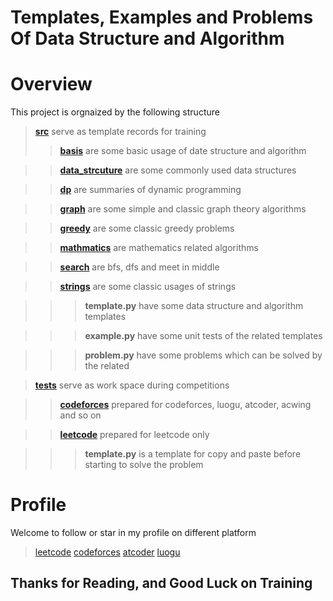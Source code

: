 

# Templates, Examples and Problems Of Data Structure and Algorithm

# Overview
This project is orgnaized by the following structure
> **[src](https://github.com/liupengsay/PyIsTheBestLang/tree/main/src)** serve as template records for training
> >**[basis](https://github.com/liupengsay/PyIsTheBestLang/tree/main/src/basis)** are some basic usage of date structure and algorithm

> >**[data_strcuture](https://github.com/liupengsay/PyIsTheBestLang/tree/main/src/data_strcuture)** are some commonly used data structures

> >**[dp](https://github.com/liupengsay/PyIsTheBestLang/tree/main/src/dp)** are summaries of dynamic programming


> >**[graph](https://github.com/liupengsay/PyIsTheBestLang/tree/main/src/graph)** are some simple and classic graph theory algorithms 


> >**[greedy](https://github.com/liupengsay/PyIsTheBestLang/tree/main/src/greedy)** are some classic greedy problems


> >**[mathmatics](https://github.com/liupengsay/PyIsTheBestLang/tree/main/src/mathmatics)** are mathematics related algorithms


>> **[search](https://github.com/liupengsay/PyIsTheBestLang/tree/main/src/search)** are bfs, dfs and meet in middle

>> **[strings](https://github.com/liupengsay/PyIsTheBestLang/tree/main/src/strings)** are some classic usages of strings

>>> **template.py** have some data structure and algorithm templates



>>> **example.py** have some unit tests of the related templates



>>> **problem.py** have some problems which can be solved by the related 



> **[tests](https://github.com/liupengsay/PyIsTheBestLang/tree/main/tests)** serve as work space during competitions

> > **[codeforces](https://github.com/liupengsay/PyIsTheBestLang/tree/main/tests/codeforces)** prepared for codeforces, luogu, atcoder, acwing and so on

> > **[leetcode](https://github.com/liupengsay/PyIsTheBestLang/tree/main/tests/leetcode)** prepared for leetcode only

>>> **template.py** is a template for copy and paste before starting to solve the problem


# Profile
Welcome to follow or star in my profile on different platform
> [leetcode](https://leetcode.com/u/liupengsay/)
> [codeforces](https://codeforces.com/profile/liupengsay)
> [atcoder](https://atcoder.jp/users/liupengsay)
> [luogu](https://www.luogu.com.cn/user/739032)


## Thanks for Reading, and Good Luck on Training
